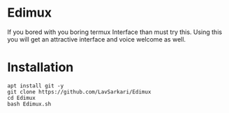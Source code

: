 # Edimux
If you bored with you boring termux Interface than must try this. 
Using this you will get an attractive interface and voice welcome as well.
# Installation
``` 
apt install git -y
git clone https://github.com/LavSarkari/Edimux
cd Edimux
bash Edimux.sh
```
